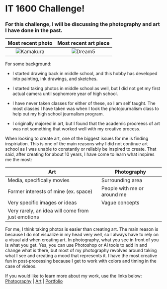 # IT 1600 Challenge!
### For this challenge, I will be discussing the photography and art I have done in the past. 

<style>
    img[alt=Kamakura]{
        max-width: 100%
    }
    img[alt=Dream5]{
        max-width: 100%
    }
</style>

|Most recent photo  | Most recent art piece  |
| :-----------: | :-----------: |
|![Kamakura](Kamakura.png) |![Dream5](DreamSeries5.png)|



For some background:

- I started drawing back in middle school, and this hobby has developed into painting, ink drawings, and sketches. 

- I started taking photos in middle school as well, but I did not get my first actual camera until sophomore year of high school. 

- I have never taken classes for either of these, so I am self taught. The most classes I have taken was when I took the photojournalism class to help out my high school journalism program.

- I originally majored in art, but I found that the academic procreess of art was not something that worked well with my creative process. 

When looking to create art, one of the biggest issues for me is finding inspiriation. This is one of the main reasons why I did not continue art school as I was unable to constantly or reliably be inspired to create. That said, after creating for about 10 years, I have come to learn what inspires me the most:

| Art | Photography |
| ----------- | ----------- |
| Media, specifically movies | Surrounding area |
| Former interests of mine (ex. space) | People with me or around me | 
| Very specific images or ideas | Vague concepts | 
| Very rarely, an idea will come from just emotions|

For me, I think taking photos is easier than creating art. The main reason is because I do not visualize in my head very well, so I always have to rely on a visual aid when creating art. In photography, what you see in front of you is what you get. Yes, you can use Photoshop or AI tools to add in and change what is there, but most of my photography revolves around taking what I see and creating a mood that represents it. I have the most creative fun in post-processing because I get to work with colors and timing in the case of videos. 

If you would like to learn more about my work, use the links below:  
[Photography](Photography.md) | [Art](Art.md) | [Portfolio](https://faithcarter.myportfolio.com/work)